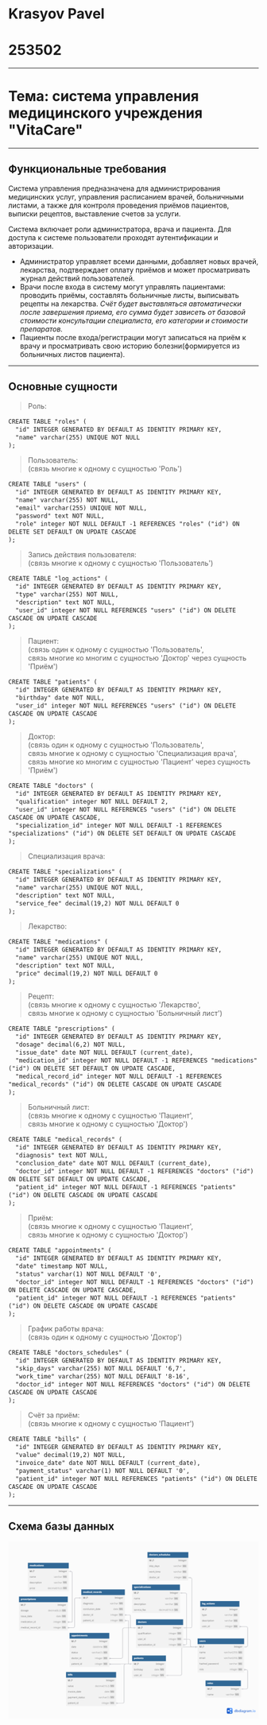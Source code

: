 # Krasyov Pavel

# 253502

---

# Тема: система управления медицинского учреждения "VitaCare"

---

## Функциональные требования

Система управления предназначена для администрирования медицинских услуг, управления расписанием врачей, больничными листами, а также для контроля проведения приёмов пациентов, выписки рецептов, выставление счетов за услуги.

Система включает роли администратора, врача и пациента.
Для доступа к системе пользователи проходят аутентификации и авторизации.

- Администратор управляет всеми данными, добавляет новых врачей, лекарства, подтверждает оплату приёмов и может просматривать журнал действий пользователей.
- Врачи после входа в систему могут управлять пациентами: проводить приёмы, составлять больничные листы, выписывать рецепты на лекарства. _Счёт будет выставляться автоматически после завершения приема, его сумма будет зависеть от базовой стоимости консультации специалиста, его категории и стоимости препаратов._
- Пациенты после входа/регистрации могут записаться на приём к врачу и просматривать свою историю болезни(формируется из больничных листов пациента).

---

## Основные сущности

> Роль:

```
CREATE TABLE "roles" (
  "id" INTEGER GENERATED BY DEFAULT AS IDENTITY PRIMARY KEY,
  "name" varchar(255) UNIQUE NOT NULL
);
```

> Пользователь:  
> (связь многие к одному с сущностью 'Роль')

```
CREATE TABLE "users" (
  "id" INTEGER GENERATED BY DEFAULT AS IDENTITY PRIMARY KEY,
  "name" varchar(255) NOT NULL,
  "email" varchar(255) UNIQUE NOT NULL,
  "password" text NOT NULL,
  "role" integer NOT NULL DEFAULT -1 REFERENCES "roles" ("id") ON DELETE SET DEFAULT ON UPDATE CASCADE
);
```

> Запись действия пользователя:  
> (связь многие к одному с сущностью 'Пользователь')

```
CREATE TABLE "log_actions" (
  "id" INTEGER GENERATED BY DEFAULT AS IDENTITY PRIMARY KEY,
  "type" varchar(255) NOT NULL,
  "description" text NOT NULL,
  "user_id" integer NOT NULL REFERENCES "users" ("id") ON DELETE CASCADE ON UPDATE CASCADE
);
```

> Пациент:  
> (связь один к одному с сущностью 'Пользователь',  
> связь многие ко многим с сущностью 'Доктор' через сущность 'Приём')

```
CREATE TABLE "patients" (
  "id" INTEGER GENERATED BY DEFAULT AS IDENTITY PRIMARY KEY,
  "birthday" date NOT NULL,
  "user_id" integer NOT NULL REFERENCES "users" ("id") ON DELETE CASCADE ON UPDATE CASCADE
);
```

> Доктор:  
> (связь один к одному с сущностью 'Пользователь',  
> связь многие к одному с сущностью 'Специализация врача',  
> связь многие ко многим с сущностью 'Пациент' через сущность 'Приём')

```
CREATE TABLE "doctors" (
  "id" INTEGER GENERATED BY DEFAULT AS IDENTITY PRIMARY KEY,
  "qualification" integer NOT NULL DEFAULT 2,
  "user_id" integer NOT NULL REFERENCES "users" ("id") ON DELETE CASCADE ON UPDATE CASCADE,
  "specialization_id" integer NOT NULL DEFAULT -1 REFERENCES "specializations" ("id") ON DELETE SET DEFAULT ON UPDATE CASCADE
);
```

> Специализация врача:

```
CREATE TABLE "specializations" (
  "id" INTEGER GENERATED BY DEFAULT AS IDENTITY PRIMARY KEY,
  "name" varchar(255) UNIQUE NOT NULL,
  "description" text NOT NULL,
  "service_fee" decimal(19,2) NOT NULL DEFAULT 0
);
```

> Лекарство:

```
CREATE TABLE "medications" (
  "id" INTEGER GENERATED BY DEFAULT AS IDENTITY PRIMARY KEY,
  "name" varchar(255) UNIQUE NOT NULL,
  "description" text NOT NULL,
  "price" decimal(19,2) NOT NULL DEFAULT 0
);
```

> Рецепт:  
> (связь многие к одному с сущностью 'Лекарство',  
> связь многие к одному с сущностью 'Больничный лист')

```
CREATE TABLE "prescriptions" (
  "id" INTEGER GENERATED BY DEFAULT AS IDENTITY PRIMARY KEY,
  "dosage" decimal(6,2) NOT NULL,
  "issue_date" date NOT NULL DEFAULT (current_date),
  "medication_id" integer NOT NULL DEFAULT -1 REFERENCES "medications" ("id") ON DELETE SET DEFAULT ON UPDATE CASCADE,
  "medical_record_id" integer NOT NULL DEFAULT -1 REFERENCES "medical_records" ("id") ON DELETE CASCADE ON UPDATE CASCADE
);
```

> Больничный лист:  
> (связь многие к одному с сущностью 'Пациент',  
> связь многие к одному с сущностью 'Доктор')

```
CREATE TABLE "medical_records" (
  "id" INTEGER GENERATED BY DEFAULT AS IDENTITY PRIMARY KEY,
  "diagnosis" text NOT NULL,
  "conclusion_date" date NOT NULL DEFAULT (current_date),
  "doctor_id" integer NOT NULL DEFAULT -1 REFERENCES "doctors" ("id") ON DELETE SET DEFAULT ON UPDATE CASCADE,
  "patient_id" integer NOT NULL DEFAULT -1 REFERENCES "patients" ("id") ON DELETE CASCADE ON UPDATE CASCADE
);
```

> Приём:  
> (связь многие к одному с сущностью 'Пациент',  
> связь многие к одному с сущностью 'Доктор')

```
CREATE TABLE "appointments" (
  "id" INTEGER GENERATED BY DEFAULT AS IDENTITY PRIMARY KEY,
  "date" timestamp NOT NULL,
  "status" varchar(1) NOT NULL DEFAULT '0',
  "doctor_id" integer NOT NULL DEFAULT -1 REFERENCES "doctors" ("id") ON DELETE CASCADE ON UPDATE CASCADE,
  "patient_id" integer NOT NULL DEFAULT -1 REFERENCES "patients" ("id") ON DELETE CASCADE ON UPDATE CASCADE
);
```

> График работы врача:  
> (связь один к одному с сущностью 'Доктор')

```
CREATE TABLE "doctors_schedules" (
  "id" INTEGER GENERATED BY DEFAULT AS IDENTITY PRIMARY KEY,
  "skip_days" varchar(255) NOT NULL DEFAULT '6,7',
  "work_time" varchar(255) NOT NULL DEFAULT '8-16',
  "doctor_id" integer NOT NULL REFERENCES "doctors" ("id") ON DELETE CASCADE ON UPDATE CASCADE
);
```

> Счёт за приём:  
> (связь многие к одному с сущностью 'Пациент')

```
CREATE TABLE "bills" (
  "id" INTEGER GENERATED BY DEFAULT AS IDENTITY PRIMARY KEY,
  "value" decimal(19,2) NOT NULL,
  "invoice_date" date NOT NULL DEFAULT (current_date),
  "payment_status" varchar(1) NOT NULL DEFAULT '0',
  "patient_id" integer NOT NULL REFERENCES "patients" ("id") ON DELETE CASCADE ON UPDATE CASCADE
);
```

---

## Схема базы данных

![Database.](/VitaCare.png "Database schema")
